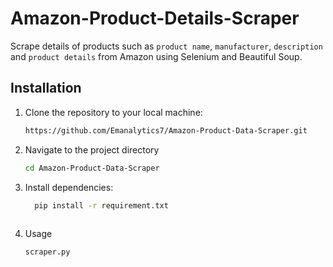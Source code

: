 # Amazon-Product-Details-Scraper
Scrape details of products such as `product name`, `manufacturer`, `description` and `product details` from Amazon using Selenium and Beautiful Soup.

## Installation

1. Clone the repository to your local machine:
   ```bash
   https://github.com/Emanalytics7/Amazon-Product-Data-Scraper.git
2. Navigate to the project directory
   ```bash
   cd Amazon-Product-Data-Scraper

3. Install dependencies:
   ```bash
     pip install -r requirement.txt
    
4. Usage
   ```bash
   scraper.py
